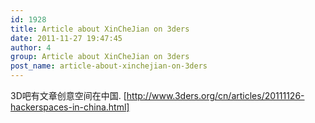 ```yaml
---
id: 1928
title: Article about XinCheJian on 3ders
date: 2011-11-27 19:47:45
author: 4
group: Article about XinCheJian on 3ders
post_name: article-about-xinchejian-on-3ders
---
```


3D吧有文章创意空间在中国. [http://www.3ders.org/cn/articles/20111126-hackerspaces-in-china.html]